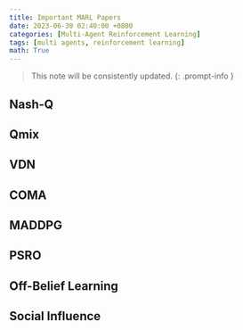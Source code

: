 ```yaml
---
title: Important MARL Papers
date: 2023-06-30 02:40:00 +0800
categories: [Multi-Agent Reinforcement Learning]
tags: [multi agents, reinforcement learning]
math: True
---
```


> This note will be consistently updated.
{: .prompt-info }

## Nash-Q

## Qmix

## VDN

## COMA

## MADDPG

## PSRO

## Off-Belief Learning

## Social Influence